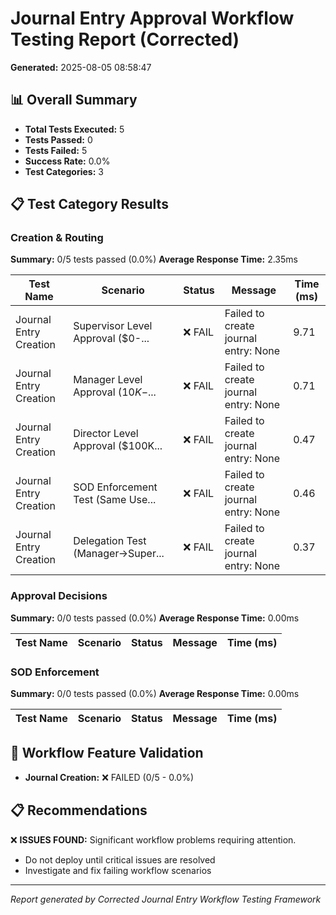 # Journal Entry Approval Workflow Testing Report (Corrected)
**Generated:** 2025-08-05 08:58:47

## 📊 Overall Summary
- **Total Tests Executed:** 5
- **Tests Passed:** 0
- **Tests Failed:** 5
- **Success Rate:** 0.0%
- **Test Categories:** 3

## 📋 Test Category Results
### Creation & Routing
**Summary:** 0/5 tests passed (0.0%)
**Average Response Time:** 2.35ms

| Test Name | Scenario | Status | Message | Time (ms) |
|-----------|----------|--------|---------|-----------|
| Journal Entry Creation | Supervisor Level Approval ($0-... | ❌ FAIL | Failed to create journal entry: None | 9.71 |
| Journal Entry Creation | Manager Level Approval ($10K-$... | ❌ FAIL | Failed to create journal entry: None | 0.71 |
| Journal Entry Creation | Director Level Approval ($100K... | ❌ FAIL | Failed to create journal entry: None | 0.47 |
| Journal Entry Creation | SOD Enforcement Test (Same Use... | ❌ FAIL | Failed to create journal entry: None | 0.46 |
| Journal Entry Creation | Delegation Test (Manager→Super... | ❌ FAIL | Failed to create journal entry: None | 0.37 |

### Approval Decisions
**Summary:** 0/0 tests passed (0.0%)
**Average Response Time:** 0.00ms

| Test Name | Scenario | Status | Message | Time (ms) |
|-----------|----------|--------|---------|-----------|

### SOD Enforcement
**Summary:** 0/0 tests passed (0.0%)
**Average Response Time:** 0.00ms

| Test Name | Scenario | Status | Message | Time (ms) |
|-----------|----------|--------|---------|-----------|

## 🔄 Workflow Feature Validation
- **Journal Creation:** ❌ FAILED (0/5 - 0.0%)

## 📋 Recommendations
❌ **ISSUES FOUND:** Significant workflow problems requiring attention.
- Do not deploy until critical issues are resolved
- Investigate and fix failing workflow scenarios

---
*Report generated by Corrected Journal Entry Workflow Testing Framework*